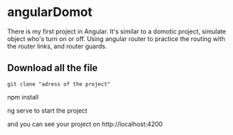 # angularDomot

There is my first project in Angular. It's similar to a domotic project, simulate object who's turn on or off.
Using angular router to practice the routing with the router links, and router guards.

## Download all the file

```
git clone "adress of the project" 
```

npm install


ng serve to start the project

and you can see your project on http://localhost:4200 


